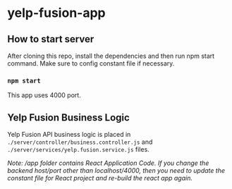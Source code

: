 # yelp-fusion-app

## How to start server
After cloning this repo, install the dependencies and then run npm start command. Make sure to config constant file if necessary.

### `npm start`

This app uses 4000 port.

## Yelp Fusion Business Logic
Yelp Fusion API business logic is placed in `./server/controller/business.controller.js` and `./server/services/yelp.fusion.service.js` files.

*Note: /app folder contains React Application Code. If you change the backend host/port other than localhost/4000, then you need to update the constant file for React project and re-build the react app again.*
